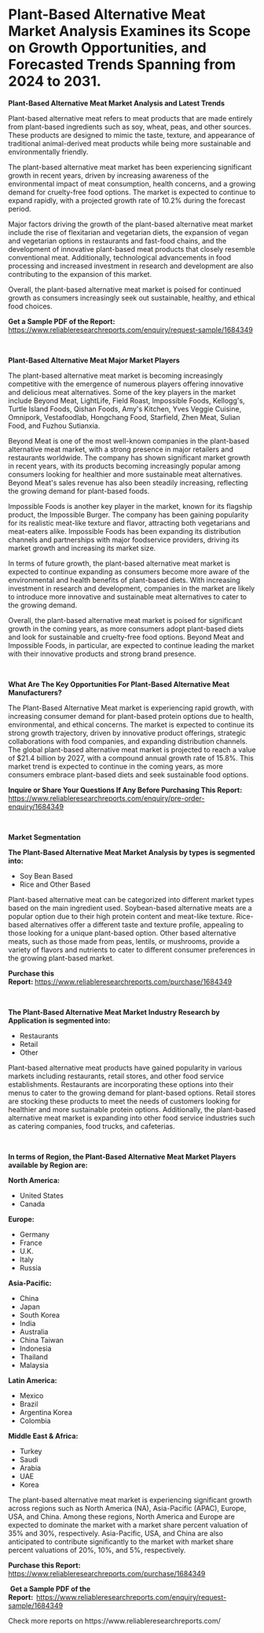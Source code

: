 <p><h1>Plant-Based Alternative Meat Market Analysis Examines its Scope on Growth Opportunities, and Forecasted Trends Spanning from 2024 to 2031.</h1></p><p><strong>Plant-Based Alternative Meat Market Analysis and Latest Trends</strong></p>
<p><p>Plant-based alternative meat refers to meat products that are made entirely from plant-based ingredients such as soy, wheat, peas, and other sources. These products are designed to mimic the taste, texture, and appearance of traditional animal-derived meat products while being more sustainable and environmentally friendly.</p><p>The plant-based alternative meat market has been experiencing significant growth in recent years, driven by increasing awareness of the environmental impact of meat consumption, health concerns, and a growing demand for cruelty-free food options. The market is expected to continue to expand rapidly, with a projected growth rate of 10.2% during the forecast period.</p><p>Major factors driving the growth of the plant-based alternative meat market include the rise of flexitarian and vegetarian diets, the expansion of vegan and vegetarian options in restaurants and fast-food chains, and the development of innovative plant-based meat products that closely resemble conventional meat. Additionally, technological advancements in food processing and increased investment in research and development are also contributing to the expansion of this market.</p><p>Overall, the plant-based alternative meat market is poised for continued growth as consumers increasingly seek out sustainable, healthy, and ethical food choices.</p></p>
<p><strong>Get a Sample PDF of the Report:&nbsp;</strong> <a href="https://www.reliableresearchreports.com/enquiry/request-sample/1684349">https://www.reliableresearchreports.com/enquiry/request-sample/1684349</a></p>
<p>&nbsp;</p>
<p><strong>Plant-Based Alternative Meat Major Market Players</strong></p>
<p><p>The plant-based alternative meat market is becoming increasingly competitive with the emergence of numerous players offering innovative and delicious meat alternatives. Some of the key players in the market include Beyond Meat, LightLife, Field Roast, Impossible Foods, Kellogg's, Turtle Island Foods, Qishan Foods, Amy's Kitchen, Yves Veggie Cuisine, Omnipork, Vestafoodlab, Hongchang Food, Starfield, Zhen Meat, Sulian Food, and Fuzhou Sutianxia.</p><p>Beyond Meat is one of the most well-known companies in the plant-based alternative meat market, with a strong presence in major retailers and restaurants worldwide. The company has shown significant market growth in recent years, with its products becoming increasingly popular among consumers looking for healthier and more sustainable meat alternatives. Beyond Meat's sales revenue has also been steadily increasing, reflecting the growing demand for plant-based foods.</p><p>Impossible Foods is another key player in the market, known for its flagship product, the Impossible Burger. The company has been gaining popularity for its realistic meat-like texture and flavor, attracting both vegetarians and meat-eaters alike. Impossible Foods has been expanding its distribution channels and partnerships with major foodservice providers, driving its market growth and increasing its market size.</p><p>In terms of future growth, the plant-based alternative meat market is expected to continue expanding as consumers become more aware of the environmental and health benefits of plant-based diets. With increasing investment in research and development, companies in the market are likely to introduce more innovative and sustainable meat alternatives to cater to the growing demand.</p><p>Overall, the plant-based alternative meat market is poised for significant growth in the coming years, as more consumers adopt plant-based diets and look for sustainable and cruelty-free food options. Beyond Meat and Impossible Foods, in particular, are expected to continue leading the market with their innovative products and strong brand presence.</p></p>
<p>&nbsp;</p>
<p><strong>What Are The Key Opportunities For Plant-Based Alternative Meat Manufacturers?</strong></p>
<p><p>The Plant-Based Alternative Meat market is experiencing rapid growth, with increasing consumer demand for plant-based protein options due to health, environmental, and ethical concerns. The market is expected to continue its strong growth trajectory, driven by innovative product offerings, strategic collaborations with food companies, and expanding distribution channels. The global plant-based alternative meat market is projected to reach a value of $21.4 billion by 2027, with a compound annual growth rate of 15.8%. This market trend is expected to continue in the coming years, as more consumers embrace plant-based diets and seek sustainable food options.</p></p>
<p><strong>Inquire or Share Your Questions If Any Before Purchasing This Report:</strong> <a href="https://www.reliableresearchreports.com/enquiry/pre-order-enquiry/1684349">https://www.reliableresearchreports.com/enquiry/pre-order-enquiry/1684349</a></p>
<p>&nbsp;</p>
<p><strong>Market Segmentation</strong></p>
<p><strong>The Plant-Based Alternative Meat Market Analysis by types is segmented into:</strong></p>
<p><ul><li>Soy Bean Based</li><li>Rice and Other Based</li></ul></p>
<p><p>Plant-based alternative meat can be categorized into different market types based on the main ingredient used. Soybean-based alternative meats are a popular option due to their high protein content and meat-like texture. Rice-based alternatives offer a different taste and texture profile, appealing to those looking for a unique plant-based option. Other based alternative meats, such as those made from peas, lentils, or mushrooms, provide a variety of flavors and nutrients to cater to different consumer preferences in the growing plant-based market.</p></p>
<p><strong>Purchase this Report:&nbsp;</strong><a href="https://www.reliableresearchreports.com/purchase/1684349">https://www.reliableresearchreports.com/purchase/1684349</a></p>
<p>&nbsp;</p>
<p><strong>The Plant-Based Alternative Meat Market Industry Research by Application is segmented into:</strong></p>
<p><ul><li>Restaurants</li><li>Retail</li><li>Other</li></ul></p>
<p><p>Plant-based alternative meat products have gained popularity in various markets including restaurants, retail stores, and other food service establishments. Restaurants are incorporating these options into their menus to cater to the growing demand for plant-based options. Retail stores are stocking these products to meet the needs of customers looking for healthier and more sustainable protein options. Additionally, the plant-based alternative meat market is expanding into other food service industries such as catering companies, food trucks, and cafeterias.</p></p>
<p>&nbsp;</p>
<p><strong>In terms of Region, the Plant-Based Alternative Meat Market Players available by Region are:</strong></p>
<p>
    <p> <strong> North America: </strong>
        <ul>
            <li>United States</li>
            <li>Canada</li>
        </ul>
        </p> 
    <p> <strong> Europe: </strong>
        <ul>
            <li>Germany</li>
            <li>France</li>
            <li>U.K.</li>
            <li>Italy</li>
            <li>Russia</li>
        </ul>
        </p> 
    <p> <strong> Asia-Pacific: </strong>
        <ul>
            <li>China</li>
            <li>Japan</li>
            <li>South Korea</li>
            <li>India</li>
            <li>Australia</li>
            <li>China Taiwan</li>
            <li>Indonesia</li>
            <li>Thailand</li>
            <li>Malaysia</li>
        </ul>
        </p> 
    <p> <strong> Latin America: </strong>
        <ul>
            <li>Mexico</li>
            <li>Brazil</li>
            <li>Argentina Korea</li>
            <li>Colombia</li>
        </ul>
        </p> 
    <p> <strong> Middle East & Africa: </strong>
        <ul>
            <li>Turkey</li>
            <li>Saudi</li>
            <li>Arabia</li>
            <li>UAE</li>
            <li>Korea</li>
        </ul>
    </p>
    </p>
<p><p>The plant-based alternative meat market is experiencing significant growth across regions such as North America (NA), Asia-Pacific (APAC), Europe, USA, and China. Among these regions, North America and Europe are expected to dominate the market with a market share percent valuation of 35% and 30%, respectively. Asia-Pacific, USA, and China are also anticipated to contribute significantly to the market with market share percent valuations of 20%, 10%, and 5%, respectively.</p></p>
<p><strong>Purchase this Report: </strong><a href="https://www.reliableresearchreports.com/purchase/1684349">https://www.reliableresearchreports.com/purchase/1684349</a></p>
<p>&nbsp;<strong>Get a Sample PDF of the Report:&nbsp;&nbsp;</strong><a href="https://www.reliableresearchreports.com/enquiry/request-sample/1684349">https://www.reliableresearchreports.com/enquiry/request-sample/1684349</a></p>
<p><strong></strong></p>
<p>Check more reports on https://www.reliableresearchreports.com/</p>